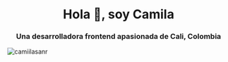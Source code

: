 <h1 align="center">Hola 👋, soy Camila</h1>
<h3 align="center">Una desarrolladora frontend apasionada de Cali, Colombia</h3>

<p align="left"> <img src ="https://komarev.com/ghpvc/?username=camiilasanr&label=Profile%20views&color=0e75b6&style=flat" alt="camiilasanr" /> </p>
